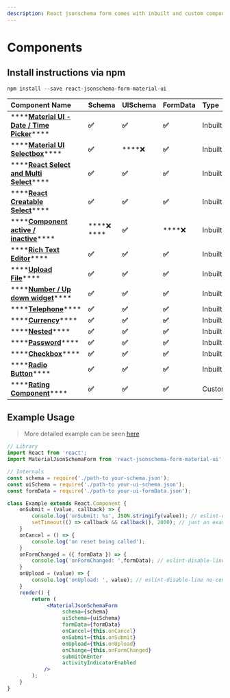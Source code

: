 ```yaml
---
description: React jsonschema form comes with inbuilt and custom components
---
```


# Components

## Install instructions via npm

```text
npm install --save react-jsonschema-form-material-ui
```

| **Component Name** | Schema | UISchema | FormData | Type | **Status** |
| :--- | :--- | :--- | :--- | :--- | :--- |
| \*\*\*\*[**Material UI - Date / Time Picker**](material-ui-date-time-picker.md)\*\*\*\* |     **✅**  |     **✅**  |     **✅**   | Inbuilt |  ****[**Done**](material-ui-date-time-picker.md)\*\*\*\* |
| \*\*\*\*[**Material UI Selectbox**](select-box/material-select.md)\*\*\*\* |     **✅**   |   ****❌  |     **✅**   | Inbuilt |  [**Done**](select-box/react-select.md)\*\*\*\* |
| \*\*\*\*[**React Select and Multi Select**](select-box/react-select.md)\*\*\*\* |     **✅**  |     **✅**   |     **✅**   | Inbuilt |  [**Done**](select-box/react-select.md)\*\*\*\* |
| \*\*\*\*[**React Creatable Select**](select-box/creatable-select.md)\*\*\*\* |     **✅**  |     **✅**   |     **✅**   | Inbuilt |  [**Done**](select-box/creatable-select.md)\*\*\*\* |
| \*\*\*\*[**Component active / inactive**](component-active-inactive.md)\*\*\*\* |   ****❌  **** |     **✅**   |   ****❌  | Inbuilt |  [**Done**](component-active-inactive.md)\*\*\*\* |
| \*\*\*\*[**Rich Text Editor**](rich-text-editor.md)\*\*\*\* |     **✅**  |     **✅**   |     **✅**   | Inbuilt |  [**Done**](rich-text-editor.md)\*\*\*\* |
| \*\*\*\*[**Upload File**](upload-file.md)\*\*\*\* |     **✅**   |     **✅**   |     **✅**   | Inbuilt |  [**Done**](upload-file.md)\*\*\*\* |
| \*\*\*\*[**Number / Up down widget**](number-up-down-widget.md)\*\*\*\* |     **✅**  |     **✅**   |     **✅**   | Inbuilt |  [**Done**](number-up-down-widget.md)\*\*\*\* |
| \*\*\*\*[**Telephone**](telephone.md)\*\*\*\* |     **✅**  |     **✅**   |     **✅**   | Inbuilt |  [**Done**](currency.md)\*\*\*\* |
| \*\*\*\*[**Currency**](currency.md)\*\*\*\* |     **✅**  |     **✅**   |     **✅**   | Inbuilt |  [**Done**](currency.md)\*\*\*\* |
| \*\*\*\*[**Nested**](nested.md)\*\*\*\* |     **✅**  |     **✅**   |     **✅**   | Inbuilt |  [**Done**](nested.md)\*\*\*\* |
| \*\*\*\*[**Password**](password.md)\*\*\*\* |     **✅**   |     **✅**   |     **✅**   | Inbuilt |  [**Done**](password.md)\*\*\*\* |
| \*\*\*\*[**Checkbox**](checkbox.md)\*\*\*\* |     **✅**  |     **✅**   |     **✅**   | Inbuilt |  [**Done**](checkbox.md)\*\*\*\* |
| \*\*\*\*[**Radio Button**](radio-button.md)\*\*\*\* |     **✅**  |     **✅**   |     **✅**   | Inbuilt |  [**Done**](radio-button.md)\*\*\*\* |
| \*\*\*\*[**Rating Component**](custom-components/rating-component-example.md)\*\*\*\* |     **✅**  |     **✅**   |     **✅**   | Custom |  [**Done**](custom-components/rating-component-example.md)\*\*\*\* |

## Example Usage

> More detailed example can be seen [here](https://github.com/vip-git/react-jsonschema-form-material-ui/blob/master/src/demo/body/Example.jsx)

```jsx
// Library
import React from 'react';
import MaterialJsonSchemaForm from 'react-jsonschema-form-material-ui';

// Internals
const schema = require('./path-to your-schema.json');
const uiSchema = require('./path-to your-ui-schema.json');
const formData = require('./path-to your-ui-formData.json');

class Example extends React.Component {
    onSubmit = (value, callback) => {
        console.log('onSubmit: %s', JSON.stringify(value)); // eslint-disable-line no-console
        setTimeout(() => callback && callback(), 2000); // just an example in real world can be your XHR call
    }
    onCancel = () => {
        console.log('on reset being called');
    }
    onFormChanged = ({ formData }) => {
        console.log('onFormChanged: ',formData); // eslint-disable-line no-console
    }
    onUpload = (value) => {
        console.log('onUpload: ', value); // eslint-disable-line no-console
    }
    render() {
        return (
             <MaterialJsonSchemaForm
                  schema={schema}
                  uiSchema={uiSchema}
                  formData={formData}
                  onCancel={this.onCancel}
                  onSubmit={this.onSubmit}
                  onUpload={this.onUpload}
                  onChange={this.onFormChanged}
                  submitOnEnter
                  activityIndicatorEnabled
            />
        );
    }
}
```

